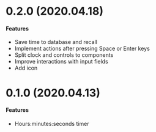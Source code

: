 # 0.2.0 (2020.04.18)

#### Features
- Save time to database and recall
- Implement actions after pressing Space or Enter keys
- Split clock and controls to components
- Improve interactions with input fields
- Add icon

# 0.1.0 (2020.04.13)

#### Features
- Hours:minutes:seconds timer
